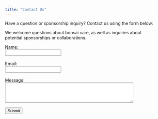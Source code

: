 ```yaml
---
title: "Contact Us"
---
```


Have a question or sponsorship inquiry? Contact us using the form below:

We welcome questions about bonsai care, as well as inquiries about potential sponsorships or collaborations.

<form>
  <label for="name">Name:</label><br>
  <input type="text" id="name" name="name"><br><br>
  <label for="email">Email:</label><br>
  <input type="email" id="email" name="email"><br><br>
  <label for="message">Message:</label><br>
  <textarea id="message" name="message" rows="4" cols="50"></textarea><br><br>
  <input type="submit" value="Submit">
</form>
<script>
  const form = document.querySelector('form');
  form.addEventListener('submit', (event) => {
    if (!form.name.value || !form.email.value || !form.message.value) {
      alert('Please fill in all required fields.');
      event.preventDefault();
    }
    if (!isValidEmail(form.email.value)) {
      alert('Please enter a valid email address.');
      event.preventDefault();
    }
  });

  function isValidEmail(email) {
    const emailRegex = /^[^\s@]+@[^\s@]+\.[^\s@]+$/;
    return emailRegex.test(email);
  }
</script>